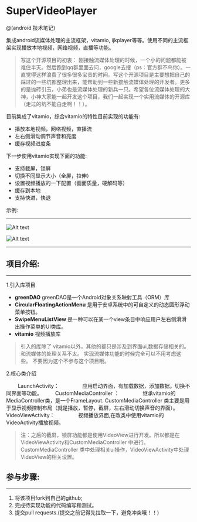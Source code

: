 # SuperVideoPlayer

@(android 技术笔记)



集成android流媒体处理的主流框架，vitamio, ijkplayer等等。使用不同的主流框架实现播放本地视频，网络视频，直播等功能。

>  写这个开源项目的初衷：
       刚接触流媒体处理的时候，一个小的问题都能被难住半天。然后跑到qq群里面去问，google去搜（ps：官方群不鸟你）。一直觉得这样浪费了很多很多宝贵的时间。写这个开源项目是主要想把自己的踩过的一些坑都整理出来，能帮助到一些新接触流媒体处理的开发者。更多的是抛砖引玉，小弟也是流媒体处理的新兵一只。希望各位流媒体处理的大神，小神大家能一起开发这个项目，我们一起实现一个实用流媒体的开源库（走过的坑不能白走啊！！）。

目前集成了vitamio，综合vitamio的特性目前实现的功能有:

 - 播放本地视频，网络视频，直播流
 - 左右侧滑动调节声音和亮度
 - 缓存视频进度条

下一步使用vitamio实现下面的功能:
  - 支持截屏，锁屏
  - 切换不同显示大小（全屏，拉伸）
  - 设置视频播放的一下配置（画面质量，硬解码等）
  - 缓存到本地
  - 支持快进，快退


示例:

---

![Alt text](https://github.com/curtis2/SuperVideoPlayer/blob/0aaf3ce2b6fc817d50ffdbe79a75ef6701c0b96b/source/start.gif)

![Alt text](https://github.com/curtis2/SuperVideoPlayer/blob/master/source/start2.gif)


***

## 项目介绍:
---
1.引入库项目
   - **greenDAO**       greenDAO是一个Android对象关系映射工具（ORM）库
   - **CircularFloatingActionMenu**    是用于安卓系统中的可自定义的动态圆形浮动菜单按钮。
   - **SwipeMenuListView**     是一种可以在某一个view条目中响应用户左右侧滑滑出操作菜单的UI类库。
   - **vitamio**     视频播放库

 > 引入的库除了 vitamio以外，其他的都只是涉及到界面ui,数据存储相关的。和流媒体的处理关系不太。 实现流媒体功能的时候完全可以不用考虑这些。 不要因为这个不参与这个项目哦。

2.核心类介绍

 &emsp;&emsp; LaunchActivity：
 &emsp;&emsp;&emsp;&emsp;      应用启动界面，有加载数据，添加数据。切换不同界面等功能。
 &emsp;&emsp; CustomMediaController ：
    &emsp;&emsp;&emsp;&emsp;    继承vitamio的MediaController类，是一个FrameLayout. CustomMediaController 类主要是用       于显示视频控制布局（就是播放，暂停，截屏，左右滑动切换声音的界面）。
&emsp;&emsp;  VideoViewActivity：
  &emsp;&emsp;&emsp;&emsp;    视频播放界面,在改类中使用vitamio的VideoActivity播放视频。


>注：之后的截屏，锁屏功能都是使用VideoView进行开发。所以都是在VideoViewActivity和CustomMediaController 中进行。
CustomMediaController 类中处理相关ui操作，VideoViewActivity中处理VideoView的相关设置。



##    参与步骤:
  ---
 1. 将该项目fork到自己的github;
 2. 完成待实现功能的代码编写和测试。
 3. 提交pull requests.(提交之前记得先拉取一下，避免冲突哦！！)


